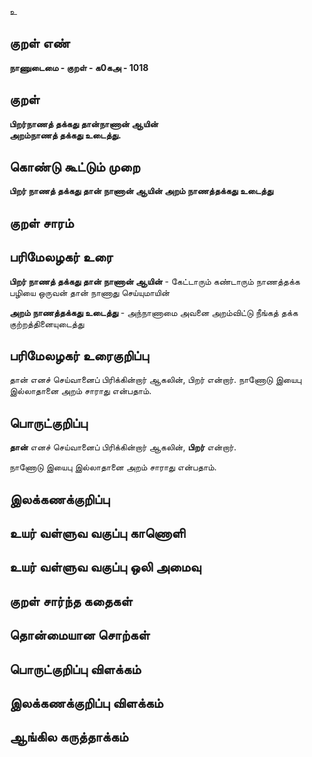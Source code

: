 உ

## குறள் எண் 

**நாணுடைமை - குறள் - க0கஅ - 1018**

## குறள் 

**பிறர்நாணத் தக்கது தான்நாணான் ஆயின்  
அறம்நாணத் தக்கது உடைத்து.**

## கொண்டு கூட்டும் முறை

**பிறர் நாணத் தக்கது தான் நாணான் ஆயின் அறம் நாணத்தக்கது உடைத்து**

## குறள் சாரம் 


## பரிமேலழகர் உரை

**பிறர் நாணத் தக்கது தான் நாணான் ஆயின்** - கேட்டாரும் கண்டாரும் நாணத்தக்க பழியை ஒருவன் தான் நாணாது செய்யுமாயின் 

**அறம் நாணத்தக்கது உடைத்து** - அந்நாணாமை அவனை அறம்விட்டு நீங்கத் தக்க குற்றத்தினையுடைத்து

## பரிமேலழகர் உரைகுறிப்பு   

தான் எனச் செய்வானைப் பிரிக்கின்றார் ஆகலின், பிறர் என்றார். நாணோடு இயைபு இல்லாதானை அறம் சாராது என்பதாம்.

## பொருட்குறிப்பு 

**தான்** எனச் செய்வானைப் பிரிக்கின்றார் ஆகலின், **பிறர்** என்றார். 

நாணோடு இயைபு இல்லாதானை அறம் சாராது என்பதாம்.

## இலக்கணக்குறிப்பு  


## உயர் வள்ளுவ வகுப்பு காணொளி


## உயர் வள்ளுவ வகுப்பு ஒலி அமைவு 

 
## குறள் சார்ந்த கதைகள் 


## தொன்மையான சொற்கள்


## பொருட்குறிப்பு விளக்கம்


## இலக்கணக்குறிப்பு விளக்கம்


## ஆங்கில கருத்தாக்கம் 


